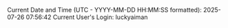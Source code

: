 Current Date and Time (UTC - YYYY-MM-DD HH:MM:SS formatted): 2025-07-26 07:56:42
Current User's Login: luckyaiman

